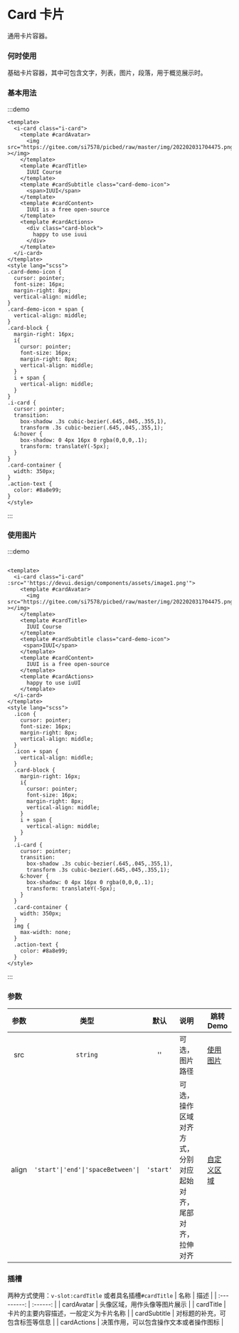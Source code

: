 # Card 卡片

通用卡片容器。

### 何时使用

基础卡片容器，其中可包含文字，列表，图片，段落，用于概览展示时。


### 基本用法

:::demo
```vue
<template>
  <i-card class="i-card">
    <template #cardAvatar>
      <img src="https://gitee.com/si7578/picbed/raw/master/img/202202031704475.png" ></img>
    </template>
    <template #cardTitle>
      IUUI Course
    </template>
    <template #cardSubtitle class="card-demo-icon">
      <span>IUUI</span>
    </template>
    <template #cardContent>
      IUUI is a free open-source
    </template>
    <template #cardActions>
      <div class="card-block">
        happy to use iuui
      </div>
    </template>
  </i-card>
</template>
<style lang="scss">
.card-demo-icon {
  cursor: pointer;
  font-size: 16px;
  margin-right: 8px;
  vertical-align: middle;
}
.card-demo-icon + span {
  vertical-align: middle;
}
.card-block {
  margin-right: 16px;
  i{
    cursor: pointer;
    font-size: 16px;
    margin-right: 8px;
    vertical-align: middle;
  }
  i + span {
    vertical-align: middle;
  }
}
.i-card {
  cursor: pointer;
  transition:
    box-shadow .3s cubic-bezier(.645,.045,.355,1),
    transform .3s cubic-bezier(.645,.045,.355,1);
  &:hover {
    box-shadow: 0 4px 16px 0 rgba(0,0,0,.1);
    transform: translateY(-5px);
  }
}
.card-container {
  width: 350px;
}
.action-text {
  color: #8a8e99;
}
</style>
```
:::

### 使用图片

:::demo
```vue

<template>
  <i-card class="i-card" :src="'https://devui.design/components/assets/image1.png'">
    <template #cardAvatar>
      <img src="https://gitee.com/si7578/picbed/raw/master/img/202202031704475.png" ></img>
    </template>
    <template #cardTitle>
      IUUI Course
    </template>
    <template #cardSubtitle class="card-demo-icon">
     <span>IUUI</span>
    </template>
    <template #cardContent>
      IUUI is a free open-source
    </template>
    <template #cardActions>
      happy to use iuUI
    </template>
  </i-card>
</template>
<style lang="scss">
  .icon {
    cursor: pointer;
    font-size: 16px;
    margin-right: 8px;
    vertical-align: middle;
  }
  .icon + span {
    vertical-align: middle;
  }
  .card-block {
    margin-right: 16px;
    i{
      cursor: pointer;
      font-size: 16px;
      margin-right: 8px;
      vertical-align: middle;
    }
    i + span {
      vertical-align: middle;
    }
  }
  .i-card {
    cursor: pointer;
    transition:
      box-shadow .3s cubic-bezier(.645,.045,.355,1),
      transform .3s cubic-bezier(.645,.045,.355,1);
    &:hover {
      box-shadow: 0 4px 16px 0 rgba(0,0,0,.1);
      transform: translateY(-5px);
    }
  }
  .card-container {
    width: 350px;
  }
  img {
    max-width: none;
  }
  .action-text {
    color: #8a8e99;
  }
</style>

```
:::


<style lang="scss">
.card-demo-icon {
  cursor: pointer;
  font-size: 16px;
  margin-right: 8px;
  vertical-align: middle;
}
.card-demo-icon + span {
  vertical-align: middle;
}
.card-block {
  margin-right: 16px;
  i{
    cursor: pointer;
    font-size: 16px;
    margin-right: 8px;
    vertical-align: middle;
  }
  i + span {
    vertical-align: middle;
  }
}
.i-card {
  cursor: pointer;
  transition:
    box-shadow .3s cubic-bezier(.645,.045,.355,1),
    transform .3s cubic-bezier(.645,.045,.355,1);
  &:hover {
    box-shadow: 0 4px 16px 0 rgba(0,0,0,.1);
    transform: translateY(-5px);
  }
}
.card-container {
  width: 350px;
}
img {
  max-width: none;
}
.action-text {
  color: #8a8e99;
}
.custom-avatar {
  display: flex;
  justify-content: space-between;
  margin-bottom: 16px;
  .custom-star-action {
    font-size: 20px;
    cursor: pointer;
  }
}
</style>


### 参数

|    参数     |   类型   |   默认    | 说明                     | 跳转 Demo                         |
| :---------: | :------: | :-------: | :----------------------- | -------------------------------- |
|    src     | `string` |    ''    | 可选，图片路径          | [使用图片](#使用图片)             |
|    align     | `'start'\|'end'\|'spaceBetween'\|` |  `'start'` | 可选，操作区域对齐方式，分别对应起始对齐，尾部对齐，拉伸对齐 | [自定义区域](#自定义区域) |

### 插槽
两种方式使用：`v-slot:cardTitle` 或者具名插槽`#cardTitle`
|    名称     |   描述   |
| :---------: | :------: |
|    cardAvatar     | 头像区域，用作头像等图片展示 |
|    cardTitle     | 卡片的主要内容描述，一般定义为卡片名称 |
|    cardSubtitle     | 对标题的补充，可包含标签等信息 |
|    cardActions     | 决策作用，可以包含操作文本或者操作图标 |
